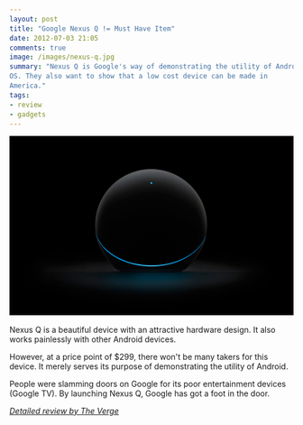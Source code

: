 ```yaml
---
layout: post
title: "Google Nexus Q != Must Have Item"
date: 2012-07-03 21:05
comments: true
image: /images/nexus-q.jpg
summary: "Nexus Q is Google's way of demonstrating the utility of Android
OS. They also want to show that a low cost device can be made in
America."
tags:
- review
- gadgets
---
```


![Google Nexus Q](/images/nexus-q.jpg)

Nexus Q is a beautiful device with an attractive hardware design. It
also works painlessly with other Android devices.

However, at a price point of $299, there won't be many takers for this
device. It merely serves its purpose of demonstrating the utility of
Android. 

People were slamming doors on Google for its poor entertainment devices
(Google TV). By launching Nexus Q, Google has got a foot in the door.

*[Detailed review by The Verge](http://www.theverge.com/2012/6/29/3125551/google-nexus-q-review)*

